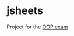 # jsheets

Project for the [OOP exam](http://didattica.agentgroup.unimore.it/wiki/images/b/b6/Tesina2122.pdf)
